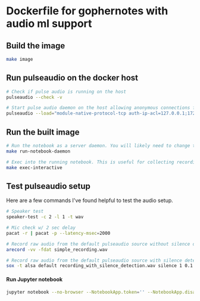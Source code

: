 # Dockerfile for gophernotes with audio ml support

## Build the image
~~~~bash
make image
~~~~

## Run pulseaudio on the docker host
~~~~bash
# Check if pulse audio is running on the host
pulseaudio --check -v

# Start pulse audio daemon on the host allowing anonymous connections from the docker ip range
pulseaudio --load="module-native-protocol-tcp auth-ip-acl=127.0.0.1;172.17.0.0/24 auth-anonymous=1" --exit-idle-time=-1 --daemon
~~~~

## Run the built image
~~~~bash
# Run the notebook as a server daemon. You will likely need to change the volume mounts as these are tied to my development setup
make run-notebook-daemon

# Exec into the running notebook. This is useful for collecting recordings or testing out scripts
make exec-interactive
~~~~

## Test pulseaudio setup 

Here are a few commands I've found helpful to test the audio setup.

~~~~bash
# Speaker test
speaker-test -c 2 -l 1 -t wav

# Mic check w/ 2 sec delay
pacat -r | pacat -p --latency-msec=2000

# Record raw audio from the default pulseaudio source without silence detection
arecord -vv -fdat simple_recording.wav

# Record raw audio from the default pulseaudio source with silence detection
sox -t alsa default recording_with_silence_detection.wav silence 1 0.1 5% 1 1.0 5%
~~~~

#### Run Jupyter notebook
~~~~bash
jupyter notebook --no-browser --NotebookApp.token='' --NotebookApp.disable_check_xsrf=True --ip=0.0.0.0 --allow-root
~~~~